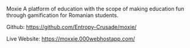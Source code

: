 Moxie
A platform of education with the scope of making education fun through gamification for Romanian students.

Github: https://github.com/Entropy-Crusade/moxie/

Live Website: https://moxxie.000webhostapp.com/
